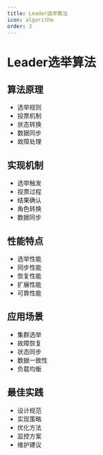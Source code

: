 ```yaml
---
title: Leader选举算法
icon: algorithm
order: 3
---
```


# Leader选举算法

## 算法原理
- 选举规则
- 投票机制
- 状态转换
- 数据同步
- 故障处理

## 实现机制
- 选举触发
- 投票过程
- 结果确认
- 角色转换
- 数据同步

## 性能特点
- 选举性能
- 同步性能
- 恢复性能
- 扩展性能
- 可靠性能

## 应用场景
- 集群选举
- 故障恢复
- 状态同步
- 数据一致性
- 负载均衡

## 最佳实践
- 设计规范
- 实现策略
- 优化方法
- 监控方案
- 维护建议
